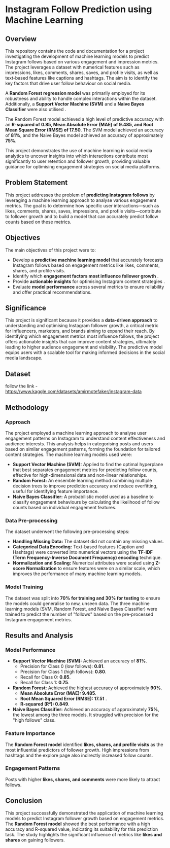 # Instagram Follow Prediction using Machine Learning

## Overview

This repository contains the code and documentation for a project investigating the development of machine learning models to predict Instagram follows based on various engagement and impression metrics. The project leverages a dataset with numerical features such as impressions, likes, comments, shares, saves, and profile visits, as well as text-based features like captions and hashtags. The aim is to identify the key factors that drive user follow behaviour on social media.

A **Random Forest regression model** was primarily employed for its robustness and ability to handle complex interactions within the dataset. Additionally, a **Support Vector Machine (SVM)** and a **Naive Bayes Classifier** were also utilised .

The Random Forest model achieved a high level of predictive accuracy with an **R-squared of 0.85, Mean Absolute Error (MAE) of 9.485, and Root Mean Square Error (RMSE) of 17.50**. The SVM model achieved an accuracy of **81%**, and the Naive Bayes model achieved an accuracy of approximately **75%**.

This project demonstrates the use of machine learning in social media analytics to uncover insights into which interactions contribute most significantly to user retention and follower growth, providing valuable guidance for optimising engagement strategies on social media platforms.

## Problem Statement

This project addresses the problem of **predicting Instagram follows** by leveraging a machine learning approach to analyse various engagement metrics. The goal is to determine how specific user interactions—such as likes, comments, shares, saves, impressions, and profile visits—contribute to follower growth and to build a model that can accurately predict follow counts based on these metrics.

## Objectives

The main objectives of this project were to:

*   Develop a **predictive machine learning model** that accurately forecasts Instagram follows based on engagement metrics like likes, comments, shares, and profile visits.
*   Identify which **engagement factors most influence follower growth** .
*   Provide **actionable insights** for optimising Instagram content strategies .
*   Evaluate **model performance** across several metrics to ensure reliability and offer practical recommendations.

## Significance

This project is significant because it provides a **data-driven approach** to understanding and optimising Instagram follower growth, a critical metric for influencers, marketers, and brands aiming to expand their reach. By identifying which engagement metrics most influence follows, the project offers actionable insights that can improve content strategies, ultimately leading to higher audience engagement and visibility. The predictive model equips users with a scalable tool for making informed decisions in the social media landscape.

## Dataset
follow the link - https://www.kaggle.com/datasets/amirmotefaker/instagram-data

## Methodology

### Approach

The project employed a machine learning approach to analyse user engagement patterns on Instagram to understand content effectiveness and audience interests. This analysis helps in categorising posts and users based on similar engagement patterns, forming the foundation for tailored content strategies. The machine learning models used were:

*   **Support Vector Machine (SVM):** Applied to find the optimal hyperplane that best separates engagement metrics for predicting follow counts, effective for high-dimensional data and non-linear relationships.
*   **Random Forest:** An ensemble learning method combining multiple decision trees to improve prediction accuracy and reduce overfitting, useful for identifying feature importance.
*   **Naive Bayes Classifier:** A probabilistic model used as a baseline to classify engagement behaviours by calculating the likelihood of follow counts based on individual engagement features.

### Data Pre-processing

The dataset underwent the following pre-processing steps:

*   **Handling Missing Data:** The dataset did not contain any missing values.
*   **Categorical Data Encoding:** Text-based features (Caption and Hashtags) were converted into numerical vectors using the **TF-IDF (Term Frequency-Inverse Document Frequency) encoding** technique.
*   **Normalization and Scaling:** Numerical attributes were scaled using **Z-score Normalization** to ensure features were on a similar scale, which improves the performance of many machine learning models.

### Model Training

The dataset was split into **70% for training and 30% for testing** to ensure the models could generalise to new, unseen data. The three machine learning models (SVM, Random Forest, and Naive Bayes Classifier) were trained to predict the number of "follows" based on the pre-processed Instagram engagement metrics.

## Results and Analysis

### Model Performance

*   **Support Vector Machine (SVM):** Achieved an accuracy of **81%**.
    *   Precision for Class 0 (low follows): **0.81**.
    *   Precision for Class 1 (high follows): **0.80**.
    *   Recall for Class 0: **0.85**.
    *   Recall for Class 1: **0.75**.
*   **Random Forest:** Achieved the highest accuracy of approximately **90%**.
    *   **Mean Absolute Error (MAE): 9.485**.
    *   **Root Mean Squared Error (RMSE): 17.51** .
    *   **R-squared (R²): 0.849**.
*   **Naive Bayes Classifier:** Achieved an accuracy of approximately **75%**, the lowest among the three models. It struggled with precision for the "high follows" class.

### Feature Importance

The **Random Forest model** identified **likes, shares, and profile visits** as the most influential predictors of follower growth. High impressions from hashtags and the explore page also indirectly increased follow counts.

### Engagement Patterns

Posts with higher **likes, shares, and comments** were more likely to attract follows.

## Conclusion

This project successfully demonstrated the application of machine learning models to predict Instagram follower growth based on engagement metrics. The **Random Forest model** showed the best performance with a high accuracy and R-squared value, indicating its suitability for this prediction task. The study highlights the significant influence of metrics like **likes and shares** on gaining followers.

